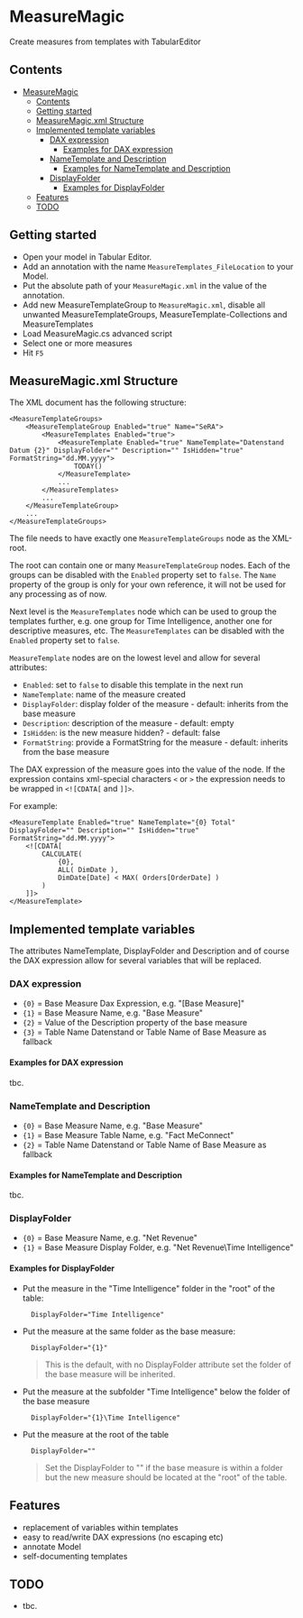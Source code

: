 # MeasureMagic

Create measures from templates with TabularEditor

## Contents

- [MeasureMagic](#measuremagic)
  - [Contents](#contents)
  - [Getting started](#getting-started)
  - [MeasureMagic.xml Structure](#measuremagicxml-structure)
  - [Implemented template variables](#implemented-template-variables)
    - [DAX expression](#dax-expression)
      - [Examples for DAX expression](#examples-for-dax-expression)
    - [NameTemplate and Description](#nametemplate-and-description)
      - [Examples for NameTemplate and Description](#examples-for-nametemplate-and-description)
    - [DisplayFolder](#displayfolder)
      - [Examples for DisplayFolder](#examples-for-displayfolder)
  - [Features](#features)
  - [TODO](#todo)

## Getting started

- Open your model in Tabular Editor.
- Add an annotation with the name `MeasureTemplates_FileLocation` to your Model.
- Put the absolute path of your `MeasureMagic.xml` in the value of the annotation.
- Add new MeasureTemplateGroup to `MeasureMagic.xml`, disable all unwanted MeasureTemplateGroups, MeasureTemplate-Collections and MeasureTemplates
- Load MeasureMagic.cs advanced script
- Select one or more measures
- Hit `F5`

## MeasureMagic.xml Structure

The XML document has the following structure:

    <MeasureTemplateGroups>
        <MeasureTemplateGroup Enabled="true" Name="SeRA">
            <MeasureTemplates Enabled="true">
                <MeasureTemplate Enabled="true" NameTemplate="Datenstand Datum {2}" DisplayFolder="" Description="" IsHidden="true" FormatString="dd.MM.yyyy">
                    TODAY()
                </MeasureTemplate>
                ...
            </MeasureTemplates>
            ...
        </MeasureTemplateGroup>
        ...
    </MeasureTemplateGroups>

The file needs to have exactly one `MeasureTemplateGroups` node as the XML-root.

The root can contain one or many `MeasureTemplateGroup` nodes. Each of the groups can be  disabled with the `Enabled` property set to `false`. The `Name` property of the group is only for your own reference, it will not be used for any processing as of now.

Next level is the `MeasureTemplates` node which can be used to group the templates further, e.g. one group for Time Intelligence, another one for descriptive measures, etc. The `MeasureTemplates` can be disabled with the `Enabled` property set to `false`.

`MeasureTemplate` nodes are on the lowest level and allow for several attributes:

- `Enabled`: set to `false` to disable this template in the next run
- `NameTemplate`: name of the measure created
- `DisplayFolder`: display folder of the measure - default: inherits from the base measure
- `Description`: description of the measure - default: empty
- `IsHidden`: is the new measure hidden? - default: false
- `FormatString`: provide a FormatString for the measure - default: inherits from the base measure

The DAX expression of the measure goes into the value of the node.
If the expression contains xml-special characters `<` or `>` the expression needs to be wrapped in `<![CDATA[` and `]]>`.

For example:

    <MeasureTemplate Enabled="true" NameTemplate="{0} Total" DisplayFolder="" Description="" IsHidden="true" FormatString="dd.MM.yyyy">
        <![CDATA[
            CALCULATE(
                {0},
                ALL( DimDate ),
                DimDate[Date] < MAX( Orders[OrderDate] ) 
            )
        ]]>
    </MeasureTemplate>

## Implemented template variables

The attributes NameTemplate, DisplayFolder and Description and of course the DAX expression allow for several variables that will be replaced.

### DAX expression

- `{0}` = Base Measure Dax Expression, e.g. "[Base Measure]"
- `{1}` = Base Measure Name, e.g. "Base Measure"
- `{2}` = Value of the Description property of the base measure
- `{3}` = Table Name Datenstand or Table Name of Base Measure as fallback

#### Examples for DAX expression

tbc.

### NameTemplate and Description

- `{0}` = Base Measure Name, e.g. "Base Measure"
- `{1}` = Base Measure Table Name, e.g. "Fact MeConnect"
- `{2}` = Table Name Datenstand or Table Name of Base Measure as fallback

#### Examples for NameTemplate and Description

tbc.

### DisplayFolder

- `{0}` = Base Measure Name, e.g. "Net Revenue"
- `{1}` = Base Measure Display Folder, e.g. "Net Revenue\Time Intelligence"

#### Examples for DisplayFolder

- Put the measure in the "Time Intelligence" folder in the "root" of the table:
  
        DisplayFolder="Time Intelligence"

- Put the measure at the same folder as the base measure:
  
        DisplayFolder="{1}"
  
    > This is the default, with no DisplayFolder attribute set the folder of the base measure will be inherited.

- Put the measure at the subfolder "Time Intelligence" below the folder of the base measure

        DisplayFolder="{1}\Time Intelligence"

- Put the measure at the root of the table

        DisplayFolder=""

    > Set the DisplayFolder to "" if the base measure is within a folder but the new measure should be located at the "root" of the table.

## Features

- replacement of variables within templates
- easy to read/write DAX expressions (no escaping etc)
- annotate Model
- self-documenting templates

## TODO

- tbc.
